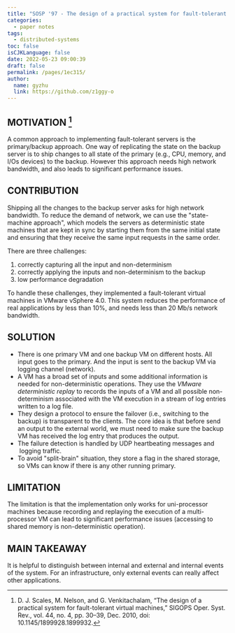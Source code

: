 ```yaml
---
title: "SOSP '97 - The design of a practical system for fault-tolerant virtual machines"
categories: 
  - paper notes
tags: 
  - distributed-systems
toc: false
isCJKLanguage: false
date: 2022-05-23 09:00:39
draft: false
permalink: /pages/1ec315/
author: 
  name: gyzhu
  link: https://github.com/z1ggy-o
---
```


[^1]: D. J. Scales, M. Nelson, and G. Venkitachalam, “The design of a practical system for fault-tolerant virtual machines,” SIGOPS Oper. Syst. Rev., vol. 44, no. 4, pp. 30–39, Dec. 2010, doi: 10.1145/1899928.1899932.

## MOTIVATION [^1]

A common approach to implementing fault-tolerant servers is the primary/backup approach. One way of replicating the state on the backup server is to ship changes to all state of the primary (e.g., CPU, memory, and I/Os devices) to the backup. However this approach needs high network bandwidth, and also leads to significant performance issues.

## CONTRIBUTION

Shipping all the changes to the backup server asks for high network bandwidth. To reduce the demand of network, we can use the "state-machine approach", which models the servers as deterministic state machines that are kept in sync by starting them from the same initial state and ensuring that they receive the same input requests in the same order.

There are three challenges:
1. correctly capturing all the input and non-determinism
2. correctly applying the inputs and non-determinism to the backup
3. low performance degradation

To handle these challenges, they implemented a fault-tolerant virtual machines in VMware vSphere 4.0. This system reduces the performance of real applications by less than 10%, and needs less than 20 Mb/s network bandwidth.

## SOLUTION

- There is one primary VM and one backup VM on different hosts. All input goes to the primary. And the input is sent to the backup VM via logging channel (network).
- A VM has a broad set of inputs and some additional information is needed for non-deterministic operations. They use the *VMware deterministic replay* to records the inputs of a VM and all possible non-determinism associated with the VM execution in a stream of log entries written to a log file.
- They design a protocol to ensure the failover (i.e., switching to the backup) is transparent to the clients. The core idea is that before send an output to the external world, we must need to make sure the backup VM has received the log entry that produces the output.
- The failure detection is handled by UDP heartbeating messages and  logging traffic.
- To avoid "split-brain" situation, they store a flag in the shared storage, so VMs can know if there is any other running primary.

## LIMITATION

The limitation is that the implementation only works for uni-processor machines because recording and replaying the execution of a multi-processor VM can lead to significant performance issues (accessing to shared memory is non-deterministic operation).

## MAIN TAKEAWAY

It is helpful to distinguish between internal and external and internal events of the system. For an infrastructure, only external events can really affect other applications.

